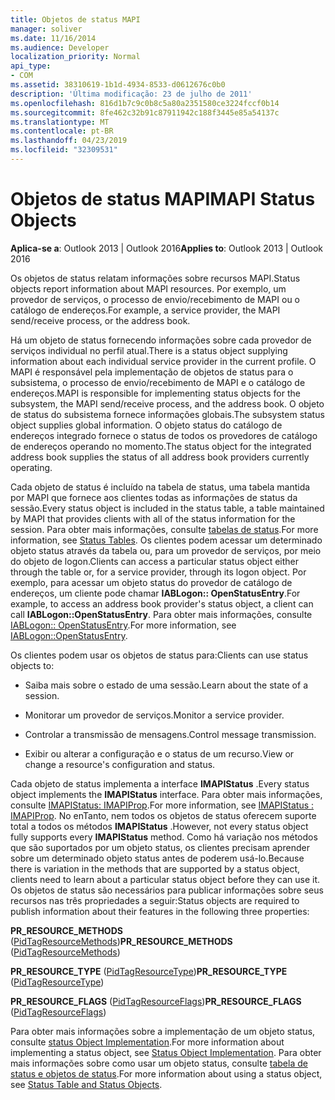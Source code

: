 ```yaml
---
title: Objetos de status MAPI
manager: soliver
ms.date: 11/16/2014
ms.audience: Developer
localization_priority: Normal
api_type:
- COM
ms.assetid: 38310619-1b1d-4934-8533-d0612676c0b0
description: 'Última modificação: 23 de julho de 2011'
ms.openlocfilehash: 816d1b7c9c0b8c5a80a2351580ce3224fccf0b14
ms.sourcegitcommit: 8fe462c32b91c87911942c188f3445e85a54137c
ms.translationtype: MT
ms.contentlocale: pt-BR
ms.lasthandoff: 04/23/2019
ms.locfileid: "32309531"
---
```

# <a name="mapi-status-objects"></a><span data-ttu-id="48a9d-103">Objetos de status MAPI</span><span class="sxs-lookup"><span data-stu-id="48a9d-103">MAPI Status Objects</span></span>

  
  
<span data-ttu-id="48a9d-104">**Aplica-se a**: Outlook 2013 | Outlook 2016</span><span class="sxs-lookup"><span data-stu-id="48a9d-104">**Applies to**: Outlook 2013 | Outlook 2016</span></span> 
  
<span data-ttu-id="48a9d-105">Os objetos de status relatam informações sobre recursos MAPI.</span><span class="sxs-lookup"><span data-stu-id="48a9d-105">Status objects report information about MAPI resources.</span></span> <span data-ttu-id="48a9d-106">Por exemplo, um provedor de serviços, o processo de envio/recebimento de MAPI ou o catálogo de endereços.</span><span class="sxs-lookup"><span data-stu-id="48a9d-106">For example, a service provider, the MAPI send/receive process, or the address book.</span></span>
  
<span data-ttu-id="48a9d-107">Há um objeto de status fornecendo informações sobre cada provedor de serviços individual no perfil atual.</span><span class="sxs-lookup"><span data-stu-id="48a9d-107">There is a status object supplying information about each individual service provider in the current profile.</span></span> <span data-ttu-id="48a9d-108">O MAPI é responsável pela implementação de objetos de status para o subsistema, o processo de envio/recebimento de MAPI e o catálogo de endereços.</span><span class="sxs-lookup"><span data-stu-id="48a9d-108">MAPI is responsible for implementing status objects for the subsystem, the MAPI send/receive process, and the address book.</span></span> <span data-ttu-id="48a9d-109">O objeto de status do subsistema fornece informações globais.</span><span class="sxs-lookup"><span data-stu-id="48a9d-109">The subsystem status object supplies global information.</span></span> <span data-ttu-id="48a9d-110">O objeto status do catálogo de endereços integrado fornece o status de todos os provedores de catálogo de endereços operando no momento.</span><span class="sxs-lookup"><span data-stu-id="48a9d-110">The status object for the integrated address book supplies the status of all address book providers currently operating.</span></span>
  
<span data-ttu-id="48a9d-111">Cada objeto de status é incluído na tabela de status, uma tabela mantida por MAPI que fornece aos clientes todas as informações de status da sessão.</span><span class="sxs-lookup"><span data-stu-id="48a9d-111">Every status object is included in the status table, a table maintained by MAPI that provides clients with all of the status information for the session.</span></span> <span data-ttu-id="48a9d-112">Para obter mais informações, consulte [tabelas de status](status-tables.md).</span><span class="sxs-lookup"><span data-stu-id="48a9d-112">For more information, see [Status Tables](status-tables.md).</span></span> <span data-ttu-id="48a9d-113">Os clientes podem acessar um determinado objeto status através da tabela ou, para um provedor de serviços, por meio do objeto de logon.</span><span class="sxs-lookup"><span data-stu-id="48a9d-113">Clients can access a particular status object either through the table or, for a service provider, through its logon object.</span></span> <span data-ttu-id="48a9d-114">Por exemplo, para acessar um objeto status do provedor de catálogo de endereços, um cliente pode chamar **IABLogon:: OpenStatusEntry**.</span><span class="sxs-lookup"><span data-stu-id="48a9d-114">For example, to access an address book provider's status object, a client can call **IABLogon::OpenStatusEntry**.</span></span> <span data-ttu-id="48a9d-115">Para obter mais informações, consulte [IABLogon:: OpenStatusEntry](iablogon-openstatusentry.md).</span><span class="sxs-lookup"><span data-stu-id="48a9d-115">For more information, see [IABLogon::OpenStatusEntry](iablogon-openstatusentry.md).</span></span>
  
<span data-ttu-id="48a9d-116">Os clientes podem usar os objetos de status para:</span><span class="sxs-lookup"><span data-stu-id="48a9d-116">Clients can use status objects to:</span></span>
  
- <span data-ttu-id="48a9d-117">Saiba mais sobre o estado de uma sessão.</span><span class="sxs-lookup"><span data-stu-id="48a9d-117">Learn about the state of a session.</span></span>
    
- <span data-ttu-id="48a9d-118">Monitorar um provedor de serviços.</span><span class="sxs-lookup"><span data-stu-id="48a9d-118">Monitor a service provider.</span></span>
    
- <span data-ttu-id="48a9d-119">Controlar a transmissão de mensagens.</span><span class="sxs-lookup"><span data-stu-id="48a9d-119">Control message transmission.</span></span>
    
- <span data-ttu-id="48a9d-120">Exibir ou alterar a configuração e o status de um recurso.</span><span class="sxs-lookup"><span data-stu-id="48a9d-120">View or change a resource's configuration and status.</span></span>
    
<span data-ttu-id="48a9d-121">Cada objeto de status implementa a interface **IMAPIStatus** .</span><span class="sxs-lookup"><span data-stu-id="48a9d-121">Every status object implements the **IMAPIStatus** interface.</span></span> <span data-ttu-id="48a9d-122">Para obter mais informações, consulte [IMAPIStatus: IMAPIProp](imapistatusimapiprop.md).</span><span class="sxs-lookup"><span data-stu-id="48a9d-122">For more information, see [IMAPIStatus : IMAPIProp](imapistatusimapiprop.md).</span></span> <span data-ttu-id="48a9d-123">No enTanto, nem todos os objetos de status oferecem suporte total a todos os métodos **IMAPIStatus** .</span><span class="sxs-lookup"><span data-stu-id="48a9d-123">However, not every status object fully supports every **IMAPIStatus** method.</span></span> <span data-ttu-id="48a9d-124">Como há variação nos métodos que são suportados por um objeto status, os clientes precisam aprender sobre um determinado objeto status antes de poderem usá-lo.</span><span class="sxs-lookup"><span data-stu-id="48a9d-124">Because there is variation in the methods that are supported by a status object, clients need to learn about a particular status object before they can use it.</span></span> <span data-ttu-id="48a9d-125">Os objetos de status são necessários para publicar informações sobre seus recursos nas três propriedades a seguir:</span><span class="sxs-lookup"><span data-stu-id="48a9d-125">Status objects are required to publish information about their features in the following three properties:</span></span> 
  
 <span data-ttu-id="48a9d-126">**PR_RESOURCE_METHODS** ([PidTagResourceMethods](pidtagresourcemethods-canonical-property.md))</span><span class="sxs-lookup"><span data-stu-id="48a9d-126">**PR_RESOURCE_METHODS** ([PidTagResourceMethods](pidtagresourcemethods-canonical-property.md))</span></span> 
  
 <span data-ttu-id="48a9d-127">**PR_RESOURCE_TYPE** ([PidTagResourceType](pidtagresourcetype-canonical-property.md))</span><span class="sxs-lookup"><span data-stu-id="48a9d-127">**PR_RESOURCE_TYPE** ([PidTagResourceType](pidtagresourcetype-canonical-property.md))</span></span> 
  
 <span data-ttu-id="48a9d-128">**PR_RESOURCE_FLAGS** ([PidTagResourceFlags](pidtagresourceflags-canonical-property.md))</span><span class="sxs-lookup"><span data-stu-id="48a9d-128">**PR_RESOURCE_FLAGS** ([PidTagResourceFlags](pidtagresourceflags-canonical-property.md))</span></span> 
  
<span data-ttu-id="48a9d-129">Para obter mais informações sobre a implementação de um objeto status, consulte [status Object Implementation](status-object-implementation.md).</span><span class="sxs-lookup"><span data-stu-id="48a9d-129">For more information about implementing a status object, see [Status Object Implementation](status-object-implementation.md).</span></span> <span data-ttu-id="48a9d-130">Para obter mais informações sobre como usar um objeto status, consulte [tabela de status e objetos de status](status-table-and-status-objects.md).</span><span class="sxs-lookup"><span data-stu-id="48a9d-130">For more information about using a status object, see [Status Table and Status Objects](status-table-and-status-objects.md).</span></span>
  


